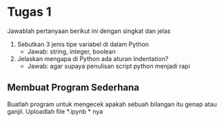 # Tugas 1

Jawablah pertanyaan berikut ini dengan singkat dan jelas
1. Sebutkan 3 jenis tipe variabel di dalam Python
    * Jawab: string, integer, boolean
2. Jelaskan mengapa di Python ada aturan Indentation?
    * Jawab: agar supaya penulisan script python menjadi rapi
    
## Membuat Program Sederhana

Buatlah program untuk mengecek apakah sebuah bilangan itu genap atau ganjil. Uploadlah file *.ipynb * nya

